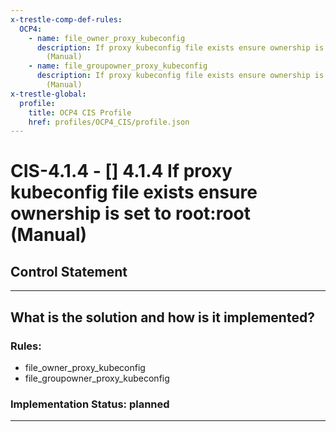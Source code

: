 ```yaml
---
x-trestle-comp-def-rules:
  OCP4:
    - name: file_owner_proxy_kubeconfig
      description: If proxy kubeconfig file exists ensure ownership is set to root:root
        (Manual)
    - name: file_groupowner_proxy_kubeconfig
      description: If proxy kubeconfig file exists ensure ownership is set to root:root
        (Manual)
x-trestle-global:
  profile:
    title: OCP4 CIS Profile
    href: profiles/OCP4_CIS/profile.json
---
```


# CIS-4.1.4 - \[\] 4.1.4 If proxy kubeconfig file exists ensure ownership is set to root:root (Manual)

## Control Statement

______________________________________________________________________

## What is the solution and how is it implemented?

<!-- For implementation status enter one of: implemented, partial, planned, alternative, not-applicable -->

<!-- Note that the list of rules under ### Rules: is read-only and changes will not be captured after assembly to JSON -->

<!-- Add control implementation description here for control: CIS-4.1.4 -->

### Rules:

  - file_owner_proxy_kubeconfig
  - file_groupowner_proxy_kubeconfig

### Implementation Status: planned

______________________________________________________________________
